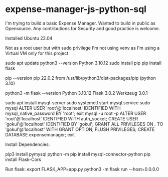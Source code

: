 # expense-manager-js-python-sql

I'm trying to build a basic Expense Manager. 
Wanted to build in public as Opensource. Any contributions for Security and good practice is welcome. 


Installed Ubuntu 22.04

Not as a root user but with sudo privilege 
I'm not using venv as I'm using a Virtual VM only for this project

sudo apt update
python3 --version
 Python 3.10.12
sudo install pip
pip install flask

pip --version
pip 22.0.2 from /usr/lib/python3/dist-packages/pip (python 3.10)

python3 -m flask --version
 Python 3.10.12
 Flask 3.0.2
 Werkzeug 3.0.1

sudo apt install mysql-server
sudo systemctl start mysql.service
sudo mysql
ALTER USER 'root'@'localhost' IDENTIFIED WITH mysql_native_password BY 'root';
exit
mysql -u root -p
ALTER USER 'root'@'localhost' IDENTIFIED WITH auth_socket;
CREATE USER 'gokul'@'localhost' IDENTIFIED BY 'gokul';
GRANT ALL PRIVILEGES ON *.* TO 'gokul'@'localhost' WITH GRANT OPTION;
FLUSH PRIVILEGES;
CREATE DATABASE expensemanager;
exit


Install Dependencies:

pip3 install pymysql
python -m pip install mysql-connector-python
pip install Flask-Cors


Run flask:
export FLASK_APP=app.py
python3 -m flask run --host=0.0.0.0